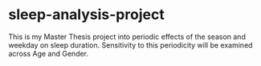 # sleep-analysis-project
This is my Master Thesis project into periodic effects of the season and weekday on sleep duration. Sensitivity to this periodicity will be examined across Age and Gender.
